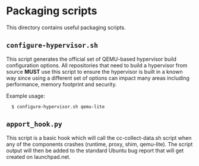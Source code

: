 # Packaging scripts

This directory contains useful packaging scripts.

## `configure-hypervisor.sh`

This script generates the official set of QEMU-based hypervisor build
configuration options. All repositories that need to build a hypervisor
from source **MUST** use this script to ensure the hypervisor is built
in a known way since using a different set of options can impact many
areas including performance, memory footprint and security.

Example usage:

```
  $ configure-hypervisor.sh qemu-lite
```

## `apport_hook.py`

This script is a basic hook which will call the cc-collect-data.sh script
when any of the components crashes (runtime, proxy, shim, qemu-lite).
The script output will then be added to the standard Ubuntu bug report
that will get created on launchpad.net.
